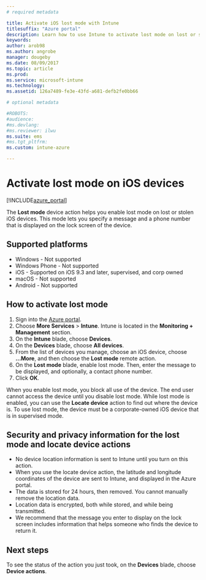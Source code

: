 ```yaml
---
# required metadata

title: Activate iOS lost mode with Intune 
titlesuffix: "Azure portal"
description: Learn how to use Intune to activate lost mode on lost or stolen iOS devices."
keywords:
author: arob98
ms.author: angrobe
manager: dougeby
ms.date: 08/09/2017
ms.topic: article
ms.prod:
ms.service: microsoft-intune
ms.technology:
ms.assetid: 126a7489-fe3e-43fd-a681-defb2fe0bb66

# optional metadata

#ROBOTS:
#audience:
#ms.devlang:
#ms.reviewer: ilwu
ms.suite: ems
#ms.tgt_pltfrm:
ms.custom: intune-azure

---
```


# Activate lost mode on iOS devices


[!INCLUDE[azure_portal](./includes/azure_portal.md)]

The **Lost mode** device action helps you enable lost mode on lost or stolen iOS devices. This mode lets you specify a message and a phone number that is displayed on the lock screen of the device.

## Supported platforms

- Windows - Not supported
- Windows Phone - Not supported
- iOS - Supported on iOS 9.3 and later, supervised, and corp owned
- macOS - Not supported
- Android - Not supported

## How to activate lost mode

1. Sign into the [Azure portal](https://portal.azure.com).
2. Choose **More Services** > **Intune**. Intune is located in the **Monitoring + Management** section.
3. On the **Intune** blade, choose **Devices**.
4. On the **Devices** blade, choose **All devices**.
5. From the list of devices you manage, choose an iOS device, choose **...More**, and then choose the **Lost mode** remote action.
6. On the **Lost mode** blade, enable lost mode. Then, enter the message to be displayed, and optionally, a contact phone number.
7. Click **OK**.

When you enable lost mode, you block all use of the device. The end user cannot access the device until you disable lost mode. While lost mode is enabled, you can use the **Locate device** action to find out where the device is.
To use lost mode, the device must be a corporate-owned iOS device that is in supervised mode.

## Security and privacy information for the lost mode and locate device actions
- No device location information is sent to Intune until you turn on this action.
- When you use the locate device action, the latitude and longitude coordinates of the device are sent to Intune, and displayed in the Azure portal.
- The data is stored for 24 hours, then removed. You cannot manually remove the location data.
- Location data is encrypted, both while stored, and while being transmitted.
- We recommend that the message you enter to display on the lock screen includes information that helps someone who finds the device to return it.

## Next steps

To see the status of the action you just took, on the **Devices** blade, choose **Device actions**.

